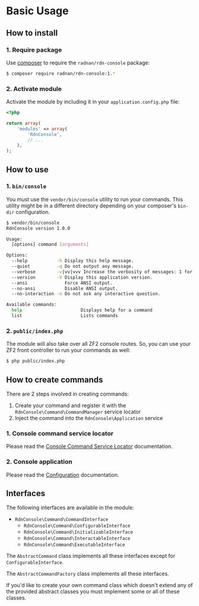 Basic Usage
===========

## How to install

### 1. Require package

Use [composer](http://getcomposer.org) to require the `radnan/rdn-console` package:

~~~bash
$ composer require radnan/rdn-console:1.*
~~~

### 2. Activate module

Activate the module by including it in your `application.config.php` file:

~~~php
<?php

return array(
	'modules' => array(
		'RdnConsole',
		// ...
	),
);
~~~

## How to use

### 1. `bin/console`

You must use the `vendor/bin/console` utility to run your commands. This utility might be in a different directory depending on your composer's `bin-dir` configuration.

~~~bash
$ vendor/bin/console
RdnConsole version 1.0.0

Usage:
  [options] command [arguments]

Options:
  --help           -h Display this help message.
  --quiet          -q Do not output any message.
  --verbose        -v|vv|vvv Increase the verbosity of messages: 1 for normal output, 2 for more verbose output and 3 for debug
  --version        -V Display this application version.
  --ansi              Force ANSI output.
  --no-ansi           Disable ANSI output.
  --no-interaction -n Do not ask any interactive question.

Available commands:
  help                      Displays help for a command
  list                      Lists commands
~~~

### 2. `public/index.php`

The module will also take over all ZF2 console routes. So, you can use your ZF2 front controller to run your commands as well:

~~~bash
$ php public/index.php
~~~

## How to create commands

There are 2 steps involved in creating commands:

1. Create your command and register it with the `RdnConsole\Command\CommandManager` service locator
3. Inject the command into the `RdnConsole\Application` service

### 1. Console command service locator

Please read the [Console Command Service Locator](02-console-commands.md) documentation.

### 2. Console application

Please read the [Configuration](01-config.md) documentation.

## Interfaces

The following interfaces are available in the module:

* `RdnConsole\Command\CommandInterface`
	* `RdnConsole\Command\ConfigurableInterface`
	* `RdnConsole\Command\InitializableInterface`
	* `RdnConsole\Command\InteractableInterface`
	* `RdnConsole\Command\ExecutableInterface`

The `AbstractCommand` class implements all these interfaces except for `ConfigurableInterface`.

The `AbstractCommandFactory` class implements all these interfaces.

If you'd like to create your own command class which doesn't extend any of the provided abstract classes you must implement some or all of these classes.
